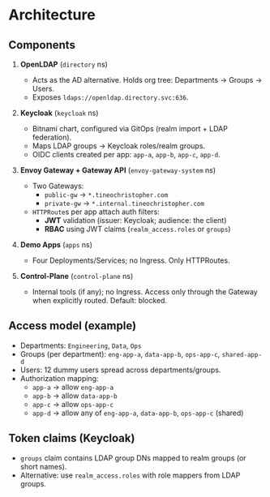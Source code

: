# Architecture

## Components
1) **OpenLDAP** (`directory` ns)
   - Acts as the AD alternative. Holds org tree: Departments → Groups → Users.
   - Exposes `ldaps://openldap.directory.svc:636`.

2) **Keycloak** (`keycloak` ns)
   - Bitnami chart, configured via GitOps (realm import + LDAP federation).
   - Maps LDAP groups → Keycloak roles/realm groups.
   - OIDC clients created per app: `app-a`, `app-b`, `app-c`, `app-d`.

3) **Envoy Gateway + Gateway API** (`envoy-gateway-system` ns)
   - Two Gateways:
     - `public-gw` → `*.tineochristopher.com`
     - `private-gw` → `*.internal.tineochristopher.com`
   - `HTTPRoute`s per app attach auth filters:
     - **JWT** validation (issuer: Keycloak; audience: the client)
     - **RBAC** using JWT claims (`realm_access.roles` or `groups`)

4) **Demo Apps** (`apps` ns)
   - Four Deployments/Services; no Ingress. Only HTTPRoutes.

5) **Control-Plane** (`control-plane` ns)
   - Internal tools (if any); no Ingress. Access only through the Gateway when explicitly routed. Default: blocked.

## Access model (example)
- Departments: `Engineering`, `Data`, `Ops`
- Groups (per department): `eng-app-a`, `data-app-b`, `ops-app-c`, `shared-app-d`
- Users: 12 dummy users spread across departments/groups.
- Authorization mapping:
  - `app-a` -> allow `eng-app-a`
  - `app-b` -> allow `data-app-b`
  - `app-c` -> allow `ops-app-c`
  - `app-d` -> allow any of `eng-app-a`, `data-app-b`, `ops-app-c` (shared)

## Token claims (Keycloak)
- `groups` claim contains LDAP group DNs mapped to realm groups (or short names).
- Alternative: use `realm_access.roles` with role mappers from LDAP groups.
